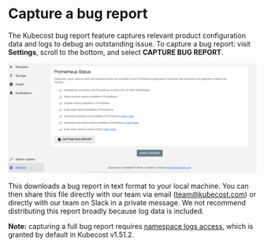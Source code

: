 # Capture a bug report

The Kubecost bug report feature captures relevant product configuration data and logs to debug an outstanding issue.
To capture a bug report: visit __Settings__, scroll to the bottom, and select __CAPTURE BUG REPORT__.

![Bug report button in setings](images/bug-report.png)


This downloads a bug report in text format to your local machine. You can then share this file directly with our team via email (team@kubecost.com) or directly with our team on Slack in a private message. We not recommend distributing this report broadly because log data is included.

__Note:__ capturing a full bug report requires [namespace logs access](https://github.com/kubecost/cost-analyzer-helm-chart/blob/df5e4ab053e3a8bd22534bceff9a468b82d33f0f/cost-analyzer/values.yaml#L367), which is granted by default in Kubecost v1.51.2.
